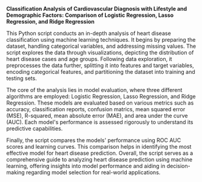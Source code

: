 **Classification Analysis of Cardiovascular Diagnosis with Lifestyle and Demographic Factors: Comparison of Logistic Regression, Lasso Regression, and Ridge Regression**

This Python script conducts an in-depth analysis of heart disease classification using machine learning techniques. It begins by preparing the dataset, handling categorical variables, and addressing missing values. The script explores the data through visualizations, depicting the distribution of heart disease cases and age groups. Following data exploration, it preprocesses the data further, splitting it into features and target variables, encoding categorical features, and partitioning the dataset into training and testing sets.

The core of the analysis lies in model evaluation, where three different algorithms are employed: Logistic Regression, Lasso Regression, and Ridge Regression. These models are evaluated based on various metrics such as accuracy, classification reports, confusion matrics, mean squared error (MSE), R-squared, mean absolute error (MAE), and area under the curve (AUC). Each model's performance is assessed rigorously to understand its predictive capabilities.

Finally, the script compares the models' performance using ROC AUC scores and learning curves. This comparison helps in identifying the most effective model for heart disease prediction. Overall, the script serves as a comprehensive guide to analyzing heart disease prediction using machine learning, offering insights into model performance and aiding in decision-making regarding model selection for real-world applications.


